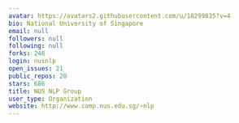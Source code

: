 ```yaml
---
avatar: https://avatars2.githubusercontent.com/u/18299835?v=4
bio: National University of Singapore
email: null
followers: null
following: null
forks: 246
login: nusnlp
open_issues: 21
public_repos: 20
stars: 686
title: NUS NLP Group
user_type: Organization
website: http://www.comp.nus.edu.sg/~nlp
---
```

